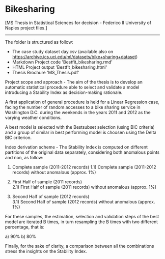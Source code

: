 # Bikesharing

[MS Thesis in Statistical Sciences for decision - Federico II University of Naples project files.]
****************************************************************************************************************

The folder is structured as follow:

- The case study dataset day.csv (available also on https://archive.ics.uci.edu/ml/datasets/bike+sharing+dataset) 
- Markdown Project code 'Bestfit_bikesharing.rmd' 
- HTML Project output 'Bestfit_bikesharing.html'
- Thesis Brochure 'MS_Thesis.pdf'

Project scope and approach - 
The aim of the thesis is to develop an automatic statistical procedure able to select and validate a model introducing a Stability Index as decision-making rationale. 

A first application of general procedure is held for a Linear Regression case, facing the number of random accesses to a bike sharing service in Washington D.C. during the weekends in the years 2011 and 2012 as the varying weather conditions. 

A best model is selected with the Bestsubset selection (using BIC criteria) and a group of similar in best performing model is choosen using the Delta BIC criterion.

Index derivation scheme - 
The Stability Index is computed on different partitions of the original data separately, considering both anomalous points and non, as follow: 

1) Complete sample (2011-2012 records) 
1.1) Complete sample (2011-2012 records) without anomalous (approx. 1%)

2) First Half of sample (2011 records)  
2.1) First Half of sample (2011 records) without anomalous (approx. 1%)

3) Second Half of sample (2012 records)  
3.1) Second Half of sample (2012 records) without anomalous (approx. 1%)

For these samples, the estimation, selection and validation steps of the best model are iterated B times, in turn resampling the B times with two different percentage, that is: 

a) 90% 
b) 80%

Finally, for the sake of clarity, a comparison between all the combinations stress the insights on the Stability Index.   



